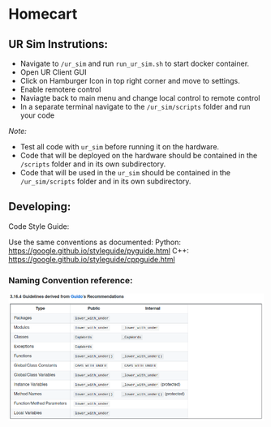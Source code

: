 # Homecart
## UR Sim Instrutions:
* Navigate to ``/ur_sim`` and run ``run_ur_sim.sh`` to start docker container.
* Open UR Client GUI
* Click on Hamburger Icon in top right corner and move to settings.
* Enable remotere control
* Naviagte back to main menu and change local control to remote control 
* In a separate terminal navigate to the ``/ur_sim/scripts`` folder and run your code

*Note:*
* Test all code with ``ur_sim`` before running it on the hardware.
* Code that will be deployed on the hardware should be contained in the ``/scripts`` folder and in its own subdirectory.
* Code that will be used in the ``ur_sim`` should be contained in the ``/ur_sim/scripts`` folder and in its own subdirectory.

## Developing:
Code Style Guide:

Use the same conventions as documented: 
  Python: https://google.github.io/styleguide/pyguide.html
  C++:    https://google.github.io/styleguide/cppguide.html
  
### Naming Convention reference:
![Naming Reference](/imgs/naming_convention_reference.png)
